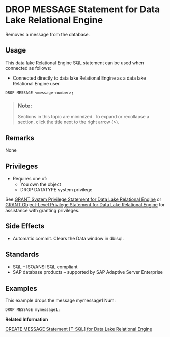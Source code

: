 <!-- loioe7d81ab91c8d45718a7b786adc452f83 -->

# DROP MESSAGE Statement for Data Lake Relational Engine

Removes a message from the database.



<a name="loioe7d81ab91c8d45718a7b786adc452f83__section_azh_5fj_znb"/>

## Usage

This data lake Relational Engine SQL statement can be used when connected as follows:

-   Connected directly to data lake Relational Engine as a data lake Relational Engine user.



```
DROP MESSAGE <message-number>;
```



> ### Note:  
> Sections in this topic are minimized. To expand or recollapse a section, click the title next to the right arrow \(*\>*\).



<a name="loioe7d81ab91c8d45718a7b786adc452f83__IQ_Usage"/>

## Remarks

None



<a name="loioe7d81ab91c8d45718a7b786adc452f83__drop_datatype_privileges1"/>

## Privileges

-   Requires one of:
    -   You own the object
    -   DROP DATATYPE system privilege


See [GRANT System Privilege Statement for Data Lake Relational Engine](grant-system-privilege-statement-for-data-lake-relational-engine-a3dfcb0.md) or [GRANT Object-Level Privilege Statement for Data Lake Relational Engine](grant-object-level-privilege-statement-for-data-lake-relational-engine-a3e154f.md) for assistance with granting privileges.



<a name="loioe7d81ab91c8d45718a7b786adc452f83__IQ_Side_Effects"/>

## Side Effects

-   Automatic commit. Clears the Data window in dbisql.



<a name="loioe7d81ab91c8d45718a7b786adc452f83__IQ_Standards"/>

## Standards

-   SQL – ISO/ANSI SQL compliant
-   SAP database products – supported by SAP Adaptive Server Enterprise



<a name="loioe7d81ab91c8d45718a7b786adc452f83__IQ_Examples"/>

## Examples

This example drops the message mymessage1 Num:

```
DROP MESSAGE mymessage1;
```

**Related Information**  


[CREATE MESSAGE Statement \[T-SQL\] for Data Lake Relational Engine](create-message-statement-t-sql-for-data-lake-relational-engine-a61829d.md "Adds a user-defined message to the SYSUSERMESSAGES system table for use by PRINT and RAISERROR statements.")

